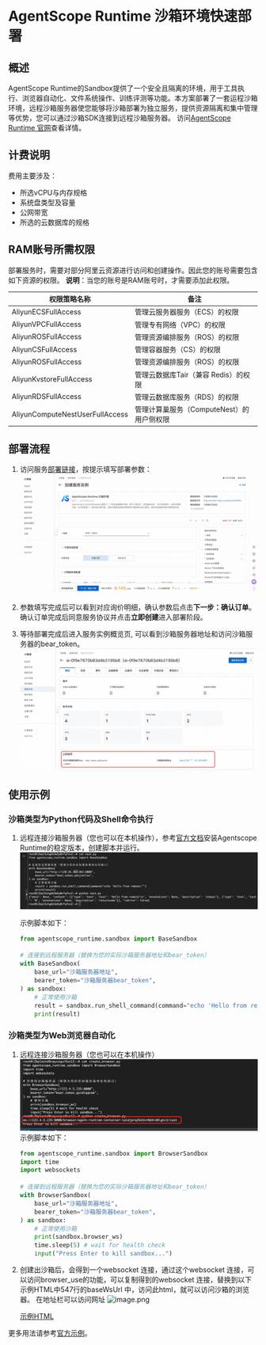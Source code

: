 # AgentScope Runtime 沙箱环境快速部署

## 概述

AgentScope Runtime的Sandbox提供了一个安全且隔离的环境，用于工具执行、浏览器自动化、文件系统操作、训练评测等功能。本方案部署了一套运程沙箱环境，远程沙箱服务器使您能够将沙箱部署为独立服务，提供资源隔离和集中管理等优势，您可以通过沙箱SDK连接到远程沙箱服务器。 访问[AgentScope Runtime 官网](https://runtime.agentscope.io/zh/intro.html)查看详情。

## 计费说明

费用主要涉及：

- 所选vCPU与内存规格
- 系统盘类型及容量
- 公网带宽
- 所选的云数据库的规格


## RAM账号所需权限

部署服务时，需要对部分阿里云资源进行访问和创建操作。因此您的账号需要包含如下资源的权限。
**说明**：当您的账号是RAM账号时，才需要添加此权限。

| 权限策略名称                          | 备注                         |
|---------------------------------|----------------------------|
| AliyunECSFullAccess             | 管理云服务器服务（ECS）的权限           |
| AliyunVPCFullAccess             | 管理专有网络（VPC）的权限             |
| AliyunROSFullAccess             | 管理资源编排服务（ROS）的权限           |
| AliyunCSFullAccess              | 管理容器服务（CS）的权限              |
| AliyunROSFullAccess             | 管理资源编排服务（ROS）的权限           |
| AliyunKvstoreFullAccess         | 管理云数据库Tair（兼容 Redis）的权限    |
| AliyunRDSFullAccess             | 管理云数据库服务（RDS）的权限           |
| AliyunComputeNestUserFullAccess | 管理计算巢服务（ComputeNest）的用户侧权限 |

## 部署流程

1. 访问服务[部署链接](https://computenest.console.aliyun.com/service/instance/create/cn-hangzhou?type=user&ServiceId=service-7029e12746fa424db3f3)，按提示填写部署参数：
   ![image.png](img_1.jpg)

2. 参数填写完成后可以看到对应询价明细，确认参数后点击**下一步：确认订单**。 确认订单完成后同意服务协议并点击**立即创建**进入部署阶段。

3. 等待部署完成后进入服务实例概览页, 可以看到沙箱服务器地址和访问沙箱服务器的bear_token。
   ![image.png](img_2.jpg)

## 使用示例

### 沙箱类型为Python代码及Shell命令执行
1. 远程连接沙箱服务器（您也可以在本机操作），参考[官方文档](https://runtime.agentscope.io/zh/install.html)安装Agentscope Runtime的稳定版本，创建脚本并运行。
   ![image.png](img_3.jpg)

   示例脚本如下：
   ```python
   from agentscope_runtime.sandbox import BaseSandbox
   
   # 连接到远程服务器（替换为您的实际沙箱服务器地址和bear_token）
   with BaseSandbox(
       base_url="沙箱服务器地址",
       bearer_token="沙箱服务器bear_token",
   ) as sandbox:
       # 正常使用沙箱
       result = sandbox.run_shell_command(command="echo 'Hello from remote!'")
       print(result)
   ```
 
### 沙箱类型为Web浏览器自动化
1. 远程连接沙箱服务器（您也可以在本机操作）
   ![image.png](img_4.png)
   示例脚本如下：
   ```python
   from agentscope_runtime.sandbox import BrowserSandbox
   import time
   import websockets
   
   # 连接到远程服务器（替换为您的实际沙箱服务器地址和bear_token）
   with BrowserSandbox(
       base_url="沙箱服务器地址",
       bearer_token="沙箱服务器bear_token",
   ) as sandbox:
       # 正常使用沙箱
       print(sandbox.browser_ws)
       time.sleep(5) # wait for health check
       input("Press Enter to kill sandbox...")
   ```
   
2. 创建出沙箱后，会得到一个websocket 连接，通过这个websocket 连接，可以访问browser_use的功能，可以复制得到的websocket 连接，替换到以下示例HTML中547行的baseWsUrl 中，访问此html，就可以访问沙箱的浏览器。
   在地址栏可以访问网址
   ![image.png](img_5.png)


   [示例HTML](https://computenest-service-deploy-document-cn-hangzhou.oss-cn-hangzhou.aliyuncs.com/quickstart-agentscope-runtime/example.html)


更多用法请参考[官方示例](https://runtime.agentscope.io/zh/api/index.html)。
